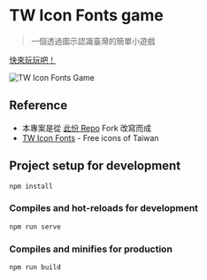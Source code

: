 
# TW Icon Fonts game

> 一個透過圖示認識臺灣的簡單小遊戲

[快來玩玩吧！](https://git.io/JvvfT)

![TW Icon Fonts Game](https://upload.cc/i1/2020/01/08/0cUoMq.png)


## Reference

- 本專案是從 [此份 Repo](https://github.com/Naahuel/flags-game) Fork 改寫而成
- [TW Icon Fonts](https://www.twicon.page/index.html) - Free icons of Taiwan

## Project setup for development
```
npm install
```

### Compiles and hot-reloads for development
```
npm run serve
```

### Compiles and minifies for production
```
npm run build
```
